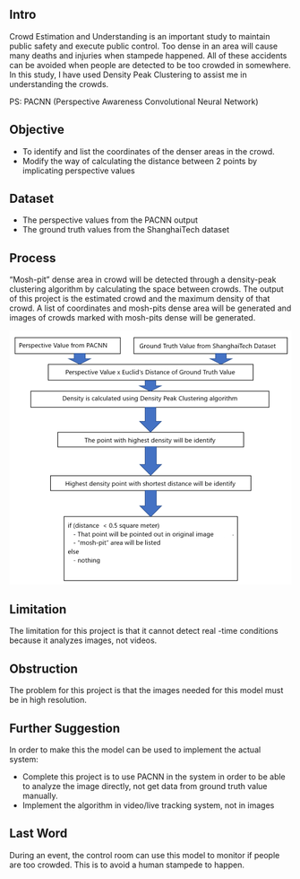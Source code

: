## Intro
Crowd Estimation and Understanding is an important study to maintain public safety and execute public control. Too dense in an area will cause many deaths and injuries when stampede happened. All of these accidents can be avoided when people are detected to be too crowded in somewhere. In this study, I have used Density Peak Clustering to assist me in understanding the crowds. 

PS: PACNN (Perspective Awareness Convolutional Neural Network)

## Objective
+ To identify and list the coordinates of the denser areas in the crowd. 
+ Modify the way of calculating the distance between 2 points by implicating perspective values
 
## Dataset
+ The perspective values from the PACNN output 
+ The ground truth values from the ShanghaiTech dataset 

## Process
“Mosh-pit” dense area in crowd will be detected through a density-peak clustering algorithm by calculating the space between crowds. The output of this project is the estimated crowd and the maximum density of that crowd. A list of coordinates and mosh-pits dense area will be generated and images of crowds marked with mosh-pits dense will be generated. 

![](/Flow%20Chart.png)

## Limitation
The limitation for this project is that it cannot detect real -time conditions because it analyzes images, not videos. 

## Obstruction
The problem for this project is that the images needed for this model must be in high resolution. 

## Further Suggestion
In order to make this the model can be used to implement the actual system:
- Complete this project is to use PACNN in the system in order to be able to analyze the image directly, not get data from ground truth value manually. 
- Implement the algorithm in video/live tracking system, not in images

## Last Word
During an event, the control room can use this model to monitor if people are too crowded. This is to avoid a human stampede to happen. 
